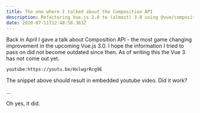 ```yaml
---
title: The one where I talked about the Composition API
description: Refactoring Vue.js 2.0 to (almost) 3.0 using @vue/composition-api plugin
date: 2020-07-11T12:48:58.363Z
---
```

Back in April I gave a talk about Composition API - the most game changing improvement in the upcoming Vue.js 3.0. I hope the information I tried to pass on did not become outdated since then. As of writing this the Vue 3 has not come out yet.

`youtube:https://youtu.be/HxlwgrRcg9E`

The snippet above should result in embedded youtube video. Did it work?

...

Oh yes, it did.
